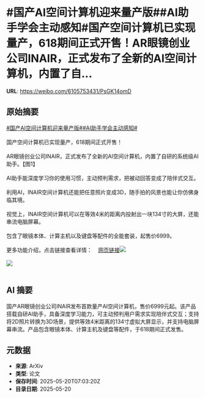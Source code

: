 # #国产AI空间计算机迎来量产版##AI助手学会主动感知#国产空间计算机已实现量产，618期间正式开售！AR眼镜创业公司INAIR，正式发布了全新的AI空间计算机，内置了自...

**URL**: https://weibo.com/6105753431/PsGK14omD

## 原始摘要

<a href="https://m.weibo.cn/search?containerid=231522type%3D1%26t%3D10%26q%3D%23%E5%9B%BD%E4%BA%A7AI%E7%A9%BA%E9%97%B4%E8%AE%A1%E7%AE%97%E6%9C%BA%E8%BF%8E%E6%9D%A5%E9%87%8F%E4%BA%A7%E7%89%88%23&amp;extparam=%23%E5%9B%BD%E4%BA%A7AI%E7%A9%BA%E9%97%B4%E8%AE%A1%E7%AE%97%E6%9C%BA%E8%BF%8E%E6%9D%A5%E9%87%8F%E4%BA%A7%E7%89%88%23" data-hide=""><span class="surl-text">#国产AI空间计算机迎来量产版#</span></a><a href="https://m.weibo.cn/search?containerid=231522type%3D1%26t%3D10%26q%3D%23AI%E5%8A%A9%E6%89%8B%E5%AD%A6%E4%BC%9A%E4%B8%BB%E5%8A%A8%E6%84%9F%E7%9F%A5%23&amp;extparam=%23AI%E5%8A%A9%E6%89%8B%E5%AD%A6%E4%BC%9A%E4%B8%BB%E5%8A%A8%E6%84%9F%E7%9F%A5%23" data-hide=""><span class="surl-text">#AI助手学会主动感知#</span></a><br><br>国产空间计算机已实现量产，618期间正式开售！<br><br>AR眼镜创业公司INAIR，正式发布了全新的AI空间计算机，内置了自研的系统级AI助手。【图1】<br><br>AI助手能深度学习你的使用习惯，主动预判需求，把被动回答变成了陪伴式交互。<br><br>利用AI，INAIR空间计算机还能把任意照片变成3D，随手拍的风景也能让你仿佛身临其境。<br><br>视觉上，INAIR空间计算机可以在等效4米的距离内投射出一块134寸的大屏，还能串流电脑屏幕。<br><br>包含了眼镜本体、计算主机以及键盘等配件的全能套装，起售价6999。<br><br>更多功能介绍，点击链接查看详情：<a href="https://weibo.cn/sinaurl?u=https%3A%2F%2Fmp.weixin.qq.com%2Fs%2FmvgdT-OyeflyC5j0e-CqAw" data-hide=""><span class="url-icon"><img style="width: 1rem;height: 1rem" src="https://h5.sinaimg.cn/upload/2015/09/25/3/timeline_card_small_web_default.png" referrerpolicy="no-referrer"></span><span class="surl-text">网页链接</span></a><img style="" src="https://tvax2.sinaimg.cn/large/006Fd7o3gy1i1lwrit16cj30zk0qon7m.jpg" referrerpolicy="no-referrer"><br><br><img style="" src="https://tvax3.sinaimg.cn/large/006Fd7o3gy1i1lwrjeo8aj30iw0e6adu.jpg" referrerpolicy="no-referrer"><br><br>

## AI 摘要

国产AR眼镜创业公司INAIR发布首款量产AI空间计算机，售价6999元起。该产品搭载自研AI助手，具备深度学习能力，可主动预判用户需求实现陪伴式交互；支持将2D照片转换为3D场景，提供等效4米距离的134寸虚拟大屏显示，并支持电脑屏幕串流。产品包含眼镜本体、计算主机及键盘等配件，于618期间正式发售。

## 元数据

- **来源**: ArXiv
- **类型**: 论文
- **保存时间**: 2025-05-20T07:03:20Z
- **目录日期**: 2025-05-20

